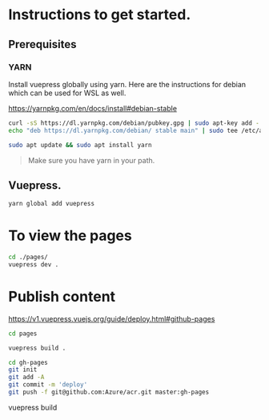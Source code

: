 # Instructions to get started. 

## Prerequisites

### YARN

Install vuepress globally using yarn. Here are the instructions for debian which can be used for WSL as well.

https://yarnpkg.com/en/docs/install#debian-stable


```sh
curl -sS https://dl.yarnpkg.com/debian/pubkey.gpg | sudo apt-key add -
echo "deb https://dl.yarnpkg.com/debian/ stable main" | sudo tee /etc/apt/sources.list.d/yarn.list

sudo apt update && sudo apt install yarn

```

> Make sure you have yarn in your path. 

## Vuepress. 

```sh
yarn global add vuepress
```


# To view the pages

```sh
cd ./pages/
vuepress dev .
```

# Publish content
https://v1.vuepress.vuejs.org/guide/deploy.html#github-pages

```sh
cd pages

vuepress build .

cd gh-pages
git init
git add -A
git commit -m 'deploy'
git push -f git@github.com:Azure/acr.git master:gh-pages

```
vuepress build